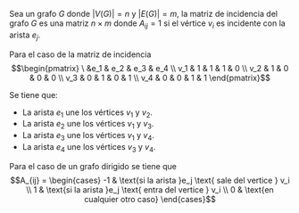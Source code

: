 Sea un grafo $G$ donde $|V(G)|=n$ y $|E(G)|=m$, la matriz de incidencia del grafo $G$ es una matriz $n \times m$ donde $A_{ij}=1$ si el vértice $v_i$ es incidente con la arista $e_j$.

Para el caso de la matriz de incidencia
$$\begin{pmatrix}
\ &e_1 & e_2 & e_3 & e_4 \\
v_1 & 1 & 1 & 1 & 0 \\
v_2 & 1 & 0 & 0 & 0 \\
v_3 & 0 & 1 & 0 & 1 \\
v_4 & 0 & 0 & 1 & 1
\end{pmatrix}$$

Se tiene que:
- La arista $e_1$ une los vértices $v_1$ y $v_2$.
- La arista $e_2$ une los vértices $v_1$ y $v_3$.
- La arista $e_3$ une los vértices $v_1$ y $v_4$.
- La arista $e_4$ une los vértices $v_3$ y $v_4$.

Para el caso de un grafo dirigido se tiene que
$$A_{ij} = \begin{cases}
-1 & \text{si la arista }e_j \text{ sale del vertice } v_i \\
1 & \text{si la arista }e_j \text{ entra del vertice } v_i \\
0 & \text{en cualquier otro caso}
\end{cases}$$